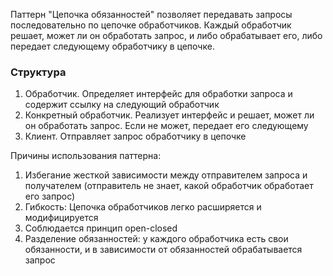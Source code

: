 Паттерн "Цепочка обязанностей" позволяет передавать запросы последовательно по цепочке обработчиков.
Каждый обработчик решает, может ли он обработать запрос, и либо обрабатывает его, либо передает следующему обработчику в цепочке.

### Структура
1. Обработчик. Определяет интерфейс для обработки запроса и содержит ссылку на следующий обработчик
2. Конкретный обработчик. Реализует интерфейс и решает, может ли он обработать запрос. Если не может, передает его следующему
3. Клиент. Отправляет запрос обработчику в цепочке

Причины использования паттерна:
1. Избегание жесткой зависимости между отправителем запроса и получателем (отправитель не знает, какой обработчик обработает его запрос)
2. Гибкость: Цепочка обработчиков легко расширяется и модифицируется
3. Соблюдается принцип open-closed
4. Разделение обязанностей: у каждого обработчика есть свои обязанности, и в зависимости от обязанностей обрабатывается запрос